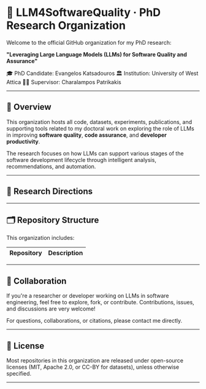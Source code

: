 # 🧠 LLM4SoftwareQuality · PhD Research Organization

Welcome to the official GitHub organization for my PhD research:

**"Leveraging Large Language Models (LLMs) for Software Quality and Assurance"**

🎓 PhD Candidate: Evangelos Katsadouros 
🏛️ Institution: University of West Attica 
🧑‍🏫 Supervisor: Charalampos Patrikakis

---

## 📘 Overview

This organization hosts all code, datasets, experiments, publications, and supporting tools related to my doctoral work on exploring the role of LLMs in improving **software quality**, **code assurance**, and **developer productivity**.

The research focuses on how LLMs can support various stages of the software development lifecycle through intelligent analysis, recommendations, and automation.

---

## 🔬 Research Directions


---

## 🗂️ Repository Structure

This organization includes:

| Repository                     | Description |
|-------------------------------|-------------|


---

## 🤝 Collaboration

If you're a researcher or developer working on LLMs in software engineering, feel free to explore, fork, or contribute. Contributions, issues, and discussions are very welcome!

For questions, collaborations, or citations, please contact me directly.

---

## 📄 License

Most repositories in this organization are released under open-source licenses (MIT, Apache 2.0, or CC-BY for datasets), unless otherwise specified.

---
